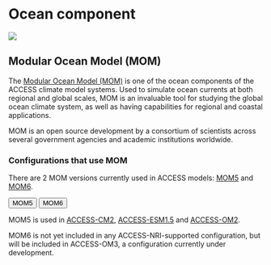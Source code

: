 #  Ocean component 

<img src = "../../../assets/component-logos/component-maps/ocean-component-map.png" class="img-contain white-background with-border with-padding intro-img"></img>

## Modular Ocean Model (MOM)
The <a href="https://mom-ocean.github.io/" target="_blank">Modular Ocean Model (MOM)</a> is one of the ocean components of the ACCESS climate model systems. Used to simulate ocean currents at both regional and global scales, MOM is an invaluable tool for studying the global ocean climate system, as well as having capabilities for regional and coastal applications. 

MOM is an open source development by a consortium of scientists across several government agencies and academic institutions worldwide. 

### Configurations that use MOM
There are 2 MOM versions currently used in ACCESS models: <a href="https://github.com/mom-ocean/MOM5" target="_blank">MOM5</a> and <a href="https://github.com/mom-ocean/MOM6" target="_blank">MOM6</a>.
<!-- Tab labels -->
<div class="tabLabels" label="MOM-versions">
    <button id="mom5">MOM5</button>
    <button id="mom6">MOM6</button>
</div>
<!-- Tab content -->
<div class="tabContents" label="MOM-versions">
    <!-- 
    -
    -
    -
    MOM5 -->
    <div>
        <p>MOM5 is used in <a href="../../configurations/access-cm#access-cm2">ACCESS-CM2</a>, <a href="../../configurations/access-esm#access-esm15">ACCESS-ESM1.5</a> and <a href="../../configurations/access-om#access-om2">ACCESS-OM2</a>.</p>
    </div>
    <!-- 
    -
    -
    -
    MOM6 -->
    <div>
        <p>MOM6 is not yet included in any ACCESS-NRI-supported configuration, but will be included in ACCESS-OM3, a configuration currently under development.</p>
    </div>
</div>
